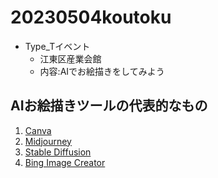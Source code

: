 # 20230504koutoku
- Type_Tイベント
  - 江東区産業会館
  - 内容:AIでお絵描きをしてみよう
## AIお絵描きツールの代表的なもの
1. [Canva](https://www.canva.com/)
2. [Midjourney](https://www.midjourney.com/app/)
3. [Stable Diffusion](https://github.com/AUTOMATIC1111/stable-diffusion-webui)
4. [Bing Image Creator](https://www.bing.com/create)
